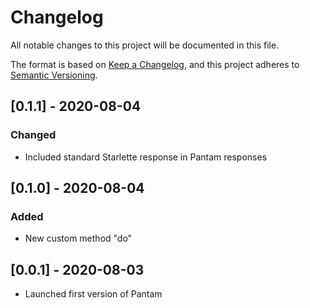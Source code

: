 # Changelog
All notable changes to this project will be documented in this file.

The format is based on [Keep a Changelog](https://keepachangelog.com/en/1.0.0/),
and this project adheres to [Semantic Versioning](https://semver.org/spec/v2.0.0.html).

## [0.1.1] - 2020-08-04
### Changed
- Included standard Starlette response in Pantam responses

## [0.1.0] - 2020-08-04
### Added
- New custom method "do"

## [0.0.1] - 2020-08-03
- Launched first version of Pantam
